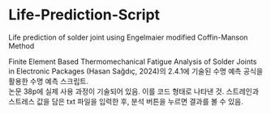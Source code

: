 # Life-Prediction-Script
Life prediction of solder joint using Engelmaier modified Coffin-Manson Method

Finite Element Based Thermomechanical Fatigue Analysis of Solder Joints in Electronic Packages (Hasan Sağdıç, 2024)의 2.4.1에 기술된 수명 예측 공식을 활용한 수명 예측 스크립트.  
논문 38p에 실제 사용 과정이 기술되어 있음.
이를 코드 형태로 나타낸 것.
스트레인과 스트레스 값을 담은 txt 파일을 입력한 후, 분석 버튼을 누르면 결과를 볼 수 있음.

